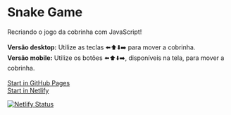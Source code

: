 # Snake Game
Recriando o jogo da cobrinha com JavaScript! <br><br>
<b>Versão desktop:</b> Utilize as teclas ⬅️⬆️⬇️➡️ para mover a cobrinha. <br>
<b>Versão mobile:</b> Utilize os botões ⬅️⬆️⬇️➡️, disponíveis na tela, para mover a cobrinha.
<br><br>
<a href="https://rafael-gsousa.github.io/Snake_Game/">Start in GitHub Pages</a>
<br>
<a href="https://the-game-snake.netlify.app/">Start in Netlify</a>

[![Netlify Status](https://api.netlify.com/api/v1/badges/d88da5a0-ac94-4a91-82e4-e59ef5412f71/deploy-status)](https://app.netlify.com/sites/the-game-snake/deploys)
